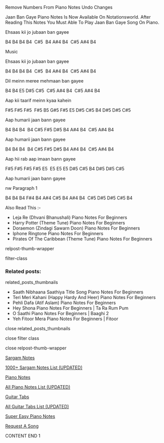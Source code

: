 
Remove Numbers From Piano Notes
Undo Changes

Jaan Ban Gaye Piano Notes Is Now Available On Notationsworld. After Reading This Notes You Must Able To Play Jaan Ban Gaye Song On Piano.



Ehsaas kii jo jubaan ban gayee

B4 B4 B4 B4  C#5  B4 A#4 B4  C#5 A#4 B4

Music

Ehsaas kii jo jubaan ban gayee

B4 B4 B4 B4  C#5  B4 A#4 B4  C#5 A#4 B4

Dil meinn meree mehmaan ban gayee

B4 B4 E5 D#5 C#5  C#5 A#4 B4  C#5 A#4 B4

Aap kii taarif meinn kyaa kahein

F#5 F#5 F#5  F#5 B5 G#5 F#5 E5 D#5 C#5 B4 D#5 D#5 C#5

Aap humarii jaan bann gayee

B4 B4 B4  B4 C#5 F#5 D#5 B4 A#4 B4  C#5 A#4 B4

Aap humarii jaan bann gayee

B4 B4 B4  B4 C#5 F#5 D#5 B4 A#4 B4  C#5 A#4 B4

Aap hii rab aap imaan bann gayee

F#5 F#5 F#5 F#5 E5  E5 E5 E5 D#5 C#5 B4 D#5 D#5 C#5

Aap humarii jaan bann gayee

nw Paragraph 1

B4 B4 B4 F#4 B4 A#4 C#5 B4 A#4 B4  C#5 D#5 D#5 C#5 B4

Also Read This :-

* Leja Re (Dhvani Bhanushali) Piano Notes For Beginners
* Harry Potter (Theme Tune) Piano Notes For Beginners
* Doraemon (Zindagi Sawarn Doon) Piano Notes For Beginners
* Iphone Ringtone Piano Notes For Beginners
* Pirates Of The Caribbean (Theme Tune) Piano Notes For Beginners



relpost-thumb-wrapper

filter-class

### Related posts:

related_posts_thumbnails

* Saath Nibhaana Saathiya Title Song Piano Notes For Beginners
* Teri Meri Kahani (Happy Hardy And Heer) Piano Notes For Beginners
* Pehli Dafa (Atif Aslam) Piano Notes For Beginners
* Hey Shona Piano Notes For Beginners | Ta Ra Rum Pum
* O Saathi Piano Notes For Beginners | Baaghi 2
* Yeh Fitoor Mera Piano Notes For Beginners | Fitoor

close related_posts_thumbnails

close filter class

close relpost-thumb-wrapper

[Sargam Notes](https://www.notationsworld.com/sargam-notes.html)

[1000+ Sargam Notes List (UPDATED)](https://www.notationsworld.com/all-songs-list-sargam-notes.html)

[Piano Notes](https://www.notationsworld.com/piano-notes.html)

[All Piano Notes List (UPDATED)](https://www.notationsworld.com/all-songs-list-piano-notes.html)

[Guitar Tabs](https://www.notationsworld.com/guitar-tabs.html)

[All Guitar Tabs List (UPDATED)](https://www.notationsworld.com/all-songs-list-guitar-tabs.html)

[Super Easy Piano Notes](https://studywall.in/)

[Request A Song](https://www.notationsworld.com/request-a-song.html)

CONTENT END 1

